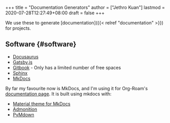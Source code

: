 +++
title = "Documentation Generators"
author = ["Jethro Kuan"]
lastmod = 2020-07-28T12:27:49+08:00
draft = false
+++

We use these to generate [documentation]({{< relref "documentation" >}}) for projects.

## Software {#software}

- [Docusaurus](https://v2.docusaurus.io/)
- [Gatsby.js](https://www.gatsbyjs.org/starters/hasura/gatsby-gitbook-starter/)
- [Gitbook](https://www.gitbook.com/) - Only has a limited number of free spaces
- [Sphinx](https://www.sphinx-doc.org/en/master/)
- [MkDocs](https://www.mkdocs.org/)

By far my favourite now is MkDocs, and I'm using it for Org-Roam's
[documentation page](https://org-roam.readthedocs.io/en/latest/). It is built using mkdocs with:

- [Material theme for MkDocs](https://squidfunk.github.io/mkdocs-material/)
- [Admonition](https://python-markdown.github.io/extensions/admonition/)
- [PyMdown](https://squidfunk.github.io/mkdocs-material/extensions/pymdown/)
